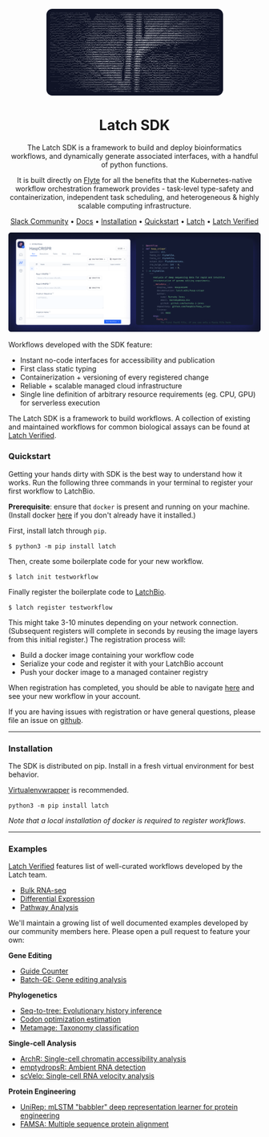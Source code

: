 <div align="center">

![biocompute](static/biocompute.png)

# Latch SDK

The Latch SDK is a framework to build and deploy bioinformatics workflows, and
dynamically generate associated interfaces, with a handful of python functions.

It is built directly on [Flyte](https://docs.flyte.org) for all the benefits that the Kubernetes-native
workflow orchestration framework provides - task-level type-safety and
containerization, independent task scheduling, and heterogeneous & highly
scalable computing infrastructure.

[Slack Community](https://join.slack.com/t/latchbiosdk/shared_invite/zt-193ibmedi-WB6mBu2GJ2WejUHhxMOuwg) • [Docs](https://docs.latch.bio) • [Installation](#installation) •
[Quickstart](#configuration) • [Latch](https://latch.bio) • [Latch Verified](https://github.com/latch-verified)


![side-by-side](static/side-by-side.png)

</div>

Workflows developed with the SDK feature:

  * Instant no-code interfaces for accessibility and publication
  * First class static typing
  * Containerization + versioning of every registered change
  * Reliable + scalable managed cloud infrastructure
  * Single line definition of arbitrary resource requirements (eg. CPU, GPU) for serverless execution

The Latch SDK is a framework to build workflows. A collection of existing and
maintained workflows for common biological assays can be found at [Latch
Verified](https://github.com/latch-verified).

### Quickstart

Getting your hands dirty with SDK is the best way to understand how it works.
Run the following three commands in your terminal to register your first
workflow to LatchBio.

**Prerequisite**: ensure that `docker` is present and running on your machine. 
(Install docker [here](https://docs.docker.com/get-docker/) if you don't already
have it installed.)

First, install latch through `pip`.

```
$ python3 -m pip install latch
```

Then, create some boilerplate code for your new workflow.

```
$ latch init testworkflow
```

Finally register the boilerplate code to [LatchBio](latch.bio).

```
$ latch register testworkflow
```

This might take 3-10 minutes depending on your network connection. (Subsequent
registers will complete in seconds by reusing the image layers from this initial
register.) The registration process will:

  * Build a docker image containing your workflow code
  * Serialize your code and register it with your LatchBio account
  * Push your docker image to a managed container registry

When registration has completed, you should be able to navigate
[here](https://console.latch.bio/workflows) and see your new workflow in your
account.

If you are having issues with registration or have general questions, please
file an issue on [github](https://github.com/latchbio/latch).

---

### Installation

The SDK is distributed on pip. Install in a fresh virtual environment for best
behavior. 

[Virtualenvwrapper](https://virtualenvwrapper.readthedocs.io/en/latest/) is recommended.

```
python3 -m pip install latch
```

_Note that a local installation of docker is required to register workflows_.

---

### Examples

[Latch Verified](https://github.com/latch-verified) features list of well-curated workflows developed by the Latch team. 
* [Bulk RNA-seq](https://github.com/latch-verified/bulk-rnaseq)
* [Differential Expression](https://github.com/latch-verified/diff-exp)
* [Pathway Analysis](https://github.com/latch-verified/pathway)

We'll maintain a growing list of well documented examples developed by our community members here. Please open a pull request to feature your own:

**Gene Editing**
  * [Guide Counter](https://github.com/latchbio/wf-guide_counter)
  * [Batch-GE: Gene editing analysis](https://github.com/latchbio/wf-batch_ge)

**Phylogenetics**
  * [Seq-to-tree: Evolutionary history inference](https://github.com/JLSteenwyk/latch_wf_seq_to_tree)
  * [Codon optimization estimation](https://github.com/JLSteenwyk/latch_wf_codon_optimization)
  * [Metamage: Taxonomy classification](https://github.com/jvfe/metamage_latch)

**Single-cell Analysis**
  * [ArchR: Single-cell chromatin accessibility analysis](https://github.com/aa20g217/Archr-Latch-Wf)
  * [emptydropsR: Ambient RNA detection](https://github.com/mrland99/emptydropsR-latch-wf)
  * [scVelo: Single-cell RNA velocity analysis](https://github.com/aa20g217/RNA-velocity-Latch-WF)

**Protein Engineering**
  * [UniRep: mLSTM "babbler" deep representation learner for protein engineering](https://github.com/matteobolner/unirep_latch)
  * [FAMSA: Multiple sequence protein alignment](https://github.com/shivaramakrishna99/famsa-latch)
 
  